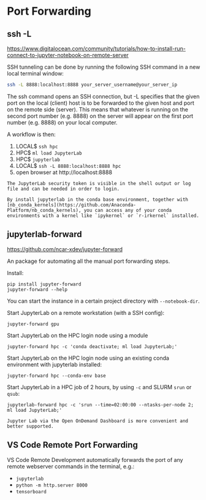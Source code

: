 # Port Forwarding

## ssh -L

https://www.digitalocean.com/community/tutorials/how-to-install-run-connect-to-jupyter-notebook-on-remote-server

SSH tunneling can be done by running the following SSH command in a new local terminal window:

```bash
ssh -L 8888:localhost:8888 your_server_username@your_server_ip
```

The ssh command opens an SSH connection, but -L specifies that the given port on the local (client) host is to be forwarded to the given host and port on the remote side (server). This means that whatever is running on the second port number (e.g. 8888) on the server will appear on the first port number (e.g. 8888) on your local computer.

A workflow is then:
1. LOCAL$ `ssh hpc`
2. HPC$ `ml load JupyterLab`
3. HPC$ `jupyterlab`
4. LOCAL$ `ssh -L 8888:localhost:8888 hpc`
5. open browser at http://localhost:8888

```{note}
The JupyterLab security token is visible in the shell output or log file and can be needed in order to login.
```

```{note}
By install jupyterlab in the conda base environment, together with [nb_conda_kernels](https://github.com/Anaconda-Platform/nb_conda_kernels), you can access any of your conda environments with a kernel like `ipykernel` or `r-irkernel` installed.
```

## jupyterlab-forward

https://github.com/ncar-xdev/jupyter-forward

An package for automating all the manual port forwarding steps.

Install:
```
pip install jupyter-forward
jupyter-forward --help
```

You can start the instance in a certain project directory with `--notebook-dir`.

Start JupyterLab on a remote workstation (with a SSH config):
```
jupyter-forward gpu
```

Start JupyterLab on the HPC login node using a module
```
jupyter-forward hpc -c 'conda deactivate; ml load JupyterLab;'
```

Start JupyterLab on the HPC login node using an existing conda environment with jupyterlab installed:
```
jupyter-forward hpc --conda-env base
```

Start JupyterLab in a HPC job of 2 hours, by using `-c` and SLURM `srun` or `qsub`:
```
jupyterlab-forward hpc -c 'srun --time=02:00:00 --ntasks-per-node 2; ml load JupyterLab;'
```

```{note}
Jupyter Lab via the Open OnDemand Dashboard is more convenient and better supported. 
```

## VS Code Remote Port Forwarding

VS Code Remote Development automatically forwards the port of any remote webserver commands in the terminal, e.g.:
- `jupyterlab`
- `python -m http.server 8000`
- `tensorboard`